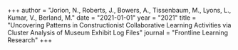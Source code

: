 +++
author = "Jorion, N., Roberts, J., Bowers, A., Tissenbaum, M., Lyons, L., Kumar, V., Berland, M."
date = "2021-01-01"
year = "2021"
title = "Uncovering Patterns in Constructionist Collaborative Learning Activities via Cluster Analysis of Museum Exhibit Log Files"
journal = "Frontline Learning Research"
+++